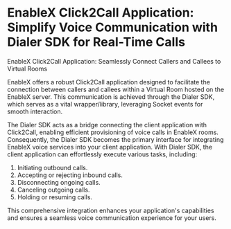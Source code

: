 # EnableX Click2Call Application: Simplify Voice Communication with Dialer SDK for Real-Time Calls
EnableX Click2Call Application: Seamlessly Connect Callers and Callees to Virtual Rooms

EnableX offers a robust Click2Call application designed to facilitate the connection between callers and callees within a Virtual Room hosted on the EnableX server. This communication is achieved through the Dialer SDK, which serves as a vital wrapper/library, leveraging Socket events for smooth interaction.

The Dialer SDK acts as a bridge connecting the client application with Click2Call, enabling efficient provisioning of voice calls in EnableX rooms. Consequently, the Dialer SDK becomes the primary interface for integrating EnableX voice services into your client application. With Dialer SDK, the client application can effortlessly execute various tasks, including:

1. Initiating outbound calls.
2. Accepting or rejecting inbound calls.
3. Disconnecting ongoing calls.
4. Canceling outgoing calls.
5. Holding or resuming calls.

This comprehensive integration enhances your application's capabilities and ensures a seamless voice communication experience for your users.

